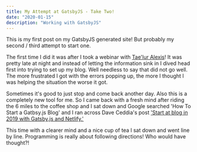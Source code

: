 ```yaml
---
title: My Attempt at GatsbyJS - Take Two!
date: "2020-01-15"
description: "Working with GatsbyJS"
---
```


This is my first post on my GatsbyJS generated site! But probably my second / third attempt to start one.

The first time I did it was after I took a webinar with [Tae'lur Alexis](https://twitter.com/TaelurAlexis)!  It was pretty late at night and instead of letting the information sink in I dived head first into trying to set up my blog.  Well needless to say that did not go well.  The more frustrated I got with the errors popping up, the more I thought I was helping the situation the worse it got.  

Sometimes it's good to just stop and come back another day.  Also this is a completely new tool for me.  So I came back with a fresh  mind after riding the 6 miles to the coffee shop and I sat down and Google searched 'How To Start a Gatbsy.js Blog' and I ran across Dave Ceddia's post ['Start at blog in 2019 with Gatsby.js and Netlify.'](https://daveceddia.com/start-blog-gatsby-netlify/)

This time with a clearer mind and a nice cup of tea I sat down and went line by line.  Programming is really about following directions! Who would have thought?!
